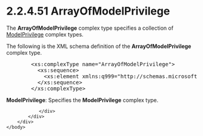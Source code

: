 <html dir="LTR" xmlns:mshelp="http://msdn.microsoft.com/mshelp" xmlns:ddue="http://ddue.schemas.microsoft.com/authoring/2003/5" xmlns:xlink="http://www.w3.org/1999/xlink" xmlns:tool="http://www.microsoft.com/tooltip">
    <head>
        <meta http-equiv="Content-Type" content="text/html; CHARSET=utf-8"></meta>
        <meta name="save" content="history"></meta>
        <title>2.2.4.51 ArrayOfModelPrivilege</title>
        <xml>
            <mshelp:toctitle title="2.2.4.51 ArrayOfModelPrivilege"></mshelp:toctitle>
            <mshelp:rltitle title="[MS-SSMDSWS-15]: ArrayOfModelPrivilege"></mshelp:rltitle>
            <mshelp:keyword index="A" term="d0bffd8d-a764-4263-8885-80262c667319"></mshelp:keyword>
            <mshelp:attr name="DCSext.ContentType" value="open specification"></mshelp:attr>
            <mshelp:attr name="AssetID" value="d0bffd8d-a764-4263-8885-80262c667319"></mshelp:attr>
            <mshelp:attr name="TopicType" value="kbRef"></mshelp:attr>
            <mshelp:attr name="DCSext.Title" value="[MS-SSMDSWS-15]: ArrayOfModelPrivilege" />
        </xml>
    </head>
    <body>
        <div id="header">
            <h1 class="heading">2.2.4.51 ArrayOfModelPrivilege</h1>
        </div>
        <div id="mainSection">
            <div id="mainBody">
                <div id="allHistory" class="saveHistory"></div>
                <div id="sectionSection0" class="section" name="collapseableSection">
                    

<p>The <b>ArrayOfModelPrivilege</b> complex type specifies a
collection of <a href="9001e86e-adfb-4ff7-bfc5-87e066f7f7a2.md">ModelPrivilege</a>
complex types.</p>

<p>The following is the XML schema definition of the <b>ArrayOfModelPrivilege</b>
complex type.</p>

<dl>
<dd>
<div><pre>   &lt;xs:complexType name=&quot;ArrayOfModelPrivilege&quot;&gt;
     &lt;xs:sequence&gt;
       &lt;xs:element xmlns:q999=&quot;http://schemas.microsoft.com/sqlserver/masterdataservices/2009/09&quot; minOccurs=&quot;0&quot; maxOccurs=&quot;unbounded&quot; name=&quot;ModelPrivilege&quot; nillable=&quot;true&quot; type=&quot;q999:ModelPrivilege&quot; xmlns:xs=&quot;http://www.w3.org/2001/XMLSchema&quot; /&gt;
     &lt;/xs:sequence&gt;
   &lt;/xs:complexType&gt;
</pre></div>
</dd></dl>

<p><b>ModelPrivilege</b>: Specifies the <b>ModelPrivilege</b>
complex type.</p>


                </div>
            </div>
        </div>
    </body>
</html>